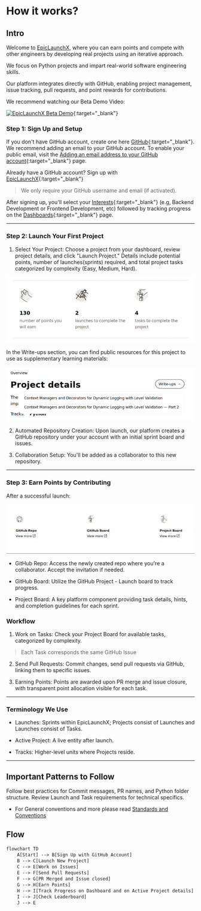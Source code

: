 # How it works?

## Intro

Welcome to [EpicLaunchX](https://beta.epiclaunchx.io/), where you can earn points and compete with other engineers by developing real projects using an iterative approach. 

We focus on Python projects and impart real-world software engineering skills.

Our platform integrates directly with GitHub, enabling project management, issue tracking, pull requests, and point rewards for contributions.

We recommend watching our Beta Demo Video:

[![EpicLaunchX Beta Demo](https://img.youtube.com/vi/pHyYsLbIl5A/0.jpg)](https://www.youtube.com/watch?v=pHyYsLbIl5A){:target="_blank"}


### Step 1: Sign Up and Setup

If you don't have GitHub account, create one here [GitHub](https://github.com/signup){:target="_blank"}.
We recommend adding an email to your GitHub account. To enable your public email, visit the [Adding an email address to your GitHub account](https://docs.github.com/en/account-and-profile/setting-up-and-managing-your-personal-account-on-github/managing-email-preferences/adding-an-email-address-to-your-github-account){:target="_blank"} page.

Already have a GitHub account? Sign up with [EpicLaunchX](https://beta.epiclaunchx.io/accounts/signup/){:target="_blank"}

> We only require your GitHub username and email (if activated).

After signing up, you'll select your [Interests](https://beta.epiclaunchx.io/interests/){:target="_blank"} (e.g, Backend Development or Frontend Development, etc)
followed by tracking progress on the [Dashboards](https://beta.epiclaunchx.io/dashboard/){:target="_blank"} page.

---

### Step 2: Launch Your First Project

1. Select Your Project: Choose a project from your dashboard, review project details, and click "Launch Project." Details include potential points, number of launches(sprints) required, and total project tasks categorized by complexity (Easy, Medium, Hard).

![Project Details](assets/project_details.png)

In the Write-ups section, you can find public resources for this project to use as supplementary learning materials:

![Writeups](assets/writeups.png)

2. Automated Repository Creation: Upon launch, our platform creates a GitHub repository under your account with an initial sprint board and issues.

3. Collaboration Setup: You'll be added as a collaborator to this new repository.


---

### Step 3: Earn Points by Contributing

After a successful launch:

![Launch Success](assets/launch_success.png)

- GitHub Repo: Access the newly created repo where you're a collaborator. Accept the invitation if needed.

- GitHub Board: Utilize the GitHub Project - Launch board to track progress.

- Project Board: A key platform component providing task details, hints, and completion guidelines for each sprint.


### Workflow

1. Work on Tasks: Check your Project Board for available tasks, categorized by complexity.

> Each Task corresponds the same GitHub Issue

2. Send Pull Requests: Commit changes, send pull requests via GitHub, linking them to specific issues.

3. Earning Points: Points are awarded upon PR merge and issue closure, with transparent point allocation visible for each task.


---

### Terminology We Use

- Launches: Sprints within EpicLaunchX; Projects consist of Launches and Launches consist of Tasks.

- Active Project: A live entity after launch.

- Tracks: Higher-level units where Projects reside.


---

## Important Patterns to Follow

Follow best practices for Commit messages, PR names, and Python folder structure. Review Launch and Task requirements for technical specifics.

* For General conventions and more please read [Standards and Conventions](./standards-conventions.md)

## Flow

```mermaid
flowchart TD
    A[Start] --> B[Sign Up with GitHub Account]
    B --> C[Launch New Project]
    C --> E[Work on Issues]
    E --> F[Send Pull Requests]
    F --> G[PR Merged and Issue closed]
    G --> H[Earn Points]
    H --> I[Track Progress on Dashboard and on Active Project details]
    I --> J[Check Leaderboard]
    J --> E

```